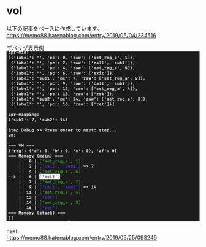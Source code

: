 # vol



以下の記事をベースに作成しています。  
https://memo88.hatenablog.com/entry/2019/05/04/234516

デバッグ表示例
![debug_print.png](pic/debug_print.png)

next:  
https://memo88.hatenablog.com/entry/2019/05/25/093249
